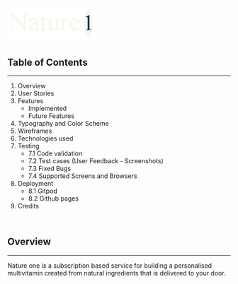 
<img src="assets/images/logo.png"
     alt="Nature 1 - Project Logo"
     width="200px" />

## Table of Contents
___
 1. Overview
 2. User Stories
 3. Features
    * Implemented
    * Future Features
 4. Typography and Color Scheme
 5. Wireframes
 6. Technologies used
 7. Testing
    * 7.1  Code validation
    * 7.2 Test cases (User Feedback - Screenshots)
    * 7.3 Fixed Bugs
    * 7.4 Supported Screens and Browsers
 8. Deployment
    * 8.1 Gitpod
    * 8.2 Github pages
 9.  Credits

<br>

 ## Overview
 ___
 Nature one is a subscription based service for building a personalised multivitamin created from natural ingredients that is delivered to your door.